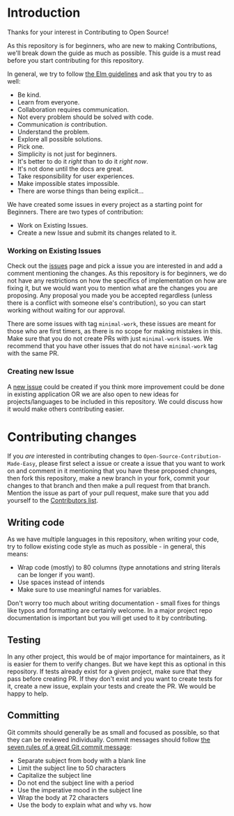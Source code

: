 # Introduction

Thanks for your interest in Contributing to Open Source! 

As this repository is for beginners, who are new to making Contributions, we'll 
break down the guide as much as possible. This guide is a must read before you 
start contributing for this repository. 

In general, we try to follow [the Elm guidelines](https://twitter.com/czaplic/status/928359033844539393)
and ask that you try to as well:

  - Be kind.
  - Learn from everyone.
  - Collaboration requires communication.
  - Not every problem should be solved with code.
  - Communication _is_ contribution.
  - Understand the problem.
  - Explore all possible solutions.
  - Pick one.
  - Simplicity is not just for beginners.
  - It's better to do it _right_ than to do it _right now_.
  - It's not done until the docs are great.
  - Take responsibility for user experiences.
  - Make impossible states impossible.
  - There are worse things than being explicit...

We have created some issues in every project as a starting point for Beginners.
There are two types of contribution:
  - Work on Existing Issues.
  - Create a new Issue and submit its changes related to it.
  
### Working on Existing Issues  

Check out the [issues](https://github.com/vardhanapoorv/Open-Source-Contribution-Made-Easy/issues) 
page and pick a issue you are interested in and add a comment mentioning the 
changes. As this repository is for beginners, we do not have any restrictions 
on how the specifics of implementation on how are fixing it, but we would 
want you to mention what are the changes you are proposing. Any proposal you
made you be accepted regardless (unless there is a conflict with someone 
else's contribution), so you can start working without waiting for our approval.

There are some issues with tag `minimal-work`, these issues are meant for 
those who are first timers, as there is no scope for making mistakes in 
this. Make sure that you do not create PRs with just `minimal-work` issues.
We recommend that you have other issues that do not have `minimal-work` 
tag with the same PR.

### Creating new Issue 

A [new issue](https://github.com/vardhanapoorv/Open-Source-Contribution-Made-Easy/issues/new) 
could be created if you think more improvement could be done in existing 
application OR we are also open to new ideas for projects/languages to 
be included in this repository. We could discuss how it would make 
others contributing easier.

# Contributing changes

If you _are_ interested in contributing changes to `Open-Source-Contribution-Made-Easy`, 
please first select a issue or create a issue that you want to work on and 
comment in it mentioning that you have these proposed changes, then fork this
repository, make a new branch in your fork, commit your changes to that branch
and then make a pull request from that branch. Mention the issue as part of 
your pull request, make sure that you add yourself to the 
[Contributors list](https://github.com/vardhanapoorv/Open-Source-Contribution-Made-Easy/issues/10).

## Writing code

As we have multiple languages in this repository, when writing your code, try 
to follow existing code style as much as possible - in general, this means:

  - Wrap code (mostly) to 80 columns (type annotations and string literals can
    be longer if you want).
  - Use spaces instead of intends
  - Make sure to use meaningful names for variables.

Don't worry too much about writing documentation - small fixes for things like
typos and formatting are certainly welcome. In a major project repo documentation 
is important but you will get used to it by contributing.

## Testing

In any other project, this would be of major importance for maintainers, as it 
is easier for them to verify changes. But we have kept this as optional in this 
repository.  If tests already exist for a given project, make sure that they pass 
before creating PR. If they don't exist and you want to create tests for it, 
create a new issue, explain your tests and create the PR. We would be happy to 
help. 

## Committing

Git commits should generally be as small and focused as possible, so that they
can be reviewed individually. Commit messages should follow [the seven rules of
a great Git commit message](https://chris.beams.io/posts/git-commit/#seven-rules):

  - Separate subject from body with a blank line
  - Limit the subject line to 50 characters
  - Capitalize the subject line
  - Do not end the subject line with a period
  - Use the imperative mood in the subject line
  - Wrap the body at 72 characters
  - Use the body to explain what and why vs. how

